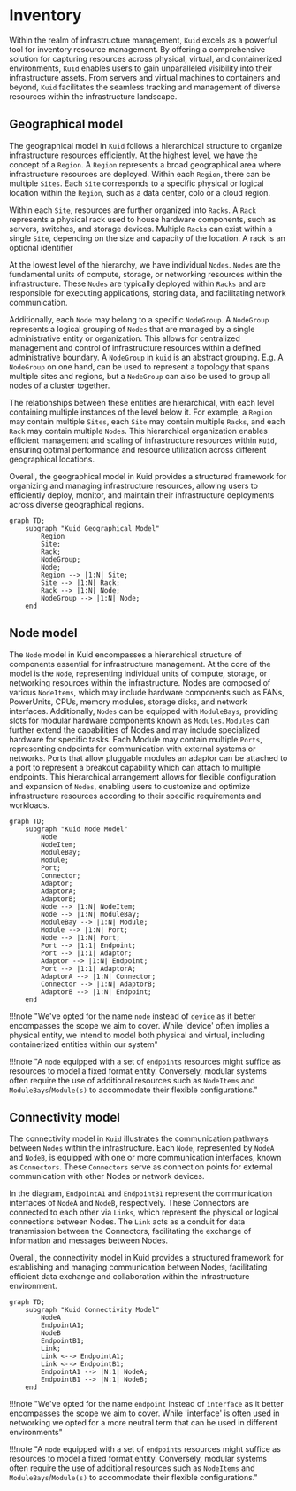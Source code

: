 # Inventory 

Within the realm of infrastructure management, `Kuid` excels as a powerful tool for inventory resource management. By offering a comprehensive solution for capturing resources across physical, virtual, and containerized environments, `Kuid` enables users to gain unparalleled visibility into their infrastructure assets. From servers and virtual machines to containers and beyond, `Kuid` facilitates the seamless tracking and management of diverse resources within the infrastructure landscape.

## Geographical model

The geographical model in `Kuid` follows a hierarchical structure to organize infrastructure resources efficiently. At the highest level, we have the concept of a `Region`. A `Region` represents a broad geographical area where infrastructure resources are deployed. Within each `Region`, there can be multiple `Sites`. Each `Site` corresponds to a specific physical or logical location within the `Region`, such as a data center, colo or a cloud region.

Within each `Site`, resources are further organized into `Racks`. A `Rack` represents a physical rack used to house hardware components, such as servers, switches, and storage devices. Multiple `Racks` can exist within a single `Site`, depending on the size and capacity of the location. A rack is an optional identifier

At the lowest level of the hierarchy, we have individual `Nodes`. `Nodes` are the fundamental units of compute, storage, or networking resources within the infrastructure. These `Nodes` are typically deployed within `Racks` and are responsible for executing applications, storing data, and facilitating network communication.

Additionally, each `Node` may belong to a specific `NodeGroup`. A `NodeGroup` represents a logical grouping of `Nodes` that are managed by a single administrative entity or organization. This allows for centralized management and control of infrastructure resources within a defined administrative boundary. A `NodeGroup` in `kuid` is an abstract grouping. E.g. A `NodeGroup` on one hand, can be used to represent a topology that spans multiple sites and regions, but a `NodeGroup` can also be used to group all nodes of a cluster together.

The relationships between these entities are hierarchical, with each level containing multiple instances of the level below it. For example, a `Region` may contain multiple `Sites`, each `Site` may contain multiple `Racks`, and each `Rack` may contain multiple `Nodes`. This hierarchical organization enables efficient management and scaling of infrastructure resources within `Kuid`, ensuring optimal performance and resource utilization across different geographical locations.

Overall, the geographical model in Kuid provides a structured framework for organizing and managing infrastructure resources, allowing users to efficiently deploy, monitor, and maintain their infrastructure deployments across diverse geographical regions.

```mermaid
graph TD;
    subgraph "Kuid Geographical Model"
        Region
        Site;
        Rack;
        NodeGroup;
        Node;
        Region --> |1:N| Site;
        Site --> |1:N| Rack;
        Rack --> |1:N| Node;
        NodeGroup --> |1:N| Node;
    end
```

## Node model

The `Node` model in Kuid encompasses a hierarchical structure of components essential for infrastructure management. At the core of the model is the `Node`, representing individual units of compute, storage, or networking resources within the infrastructure. Nodes are composed of various `NodeItems`, which may include hardware components such as FANs, PowerUnits, CPUs, memory modules, storage disks, and network interfaces. Additionally, `Nodes` can be equipped with `ModuleBays`, providing slots for modular hardware components known as `Modules`. `Modules` can further extend the capabilities of Nodes and may include specialized hardware for specific tasks. Each Module may contain multiple `Ports`, representing endpoints for communication with external systems or networks. Ports that allow pluggable modules an adaptor can be attached to a port to represent a breakout capability which can attach to multiple endpoints. This hierarchical arrangement allows for flexible configuration and expansion of `Nodes`, enabling users to customize and optimize infrastructure resources according to their specific requirements and workloads.

```mermaid
graph TD;
    subgraph "Kuid Node Model"
        Node
        NodeItem;
        ModuleBay;
        Module;
        Port;
        Connector;
        Adaptor;
        AdaptorA;
        AdaptorB;
        Node --> |1:N| NodeItem;
        Node --> |1:N| ModuleBay;
        ModuleBay --> |1:N| Module;
        Module --> |1:N| Port;
        Node --> |1:N| Port;
        Port --> |1:1| Endpoint;
        Port --> |1:1| Adaptor;
        Adaptor --> |1:N| Endpoint;
        Port --> |1:1| AdaptorA;
        AdaptorA --> |1:N| Connector;
        Connector --> |1:N| AdaptorB;
        AdaptorB --> |1:N| Endpoint;
    end
```

!!!note "We've opted for the name `node` instead of `device` as it better encompasses the scope we aim to cover. While 'device' often implies a physical entity, we intend to model both physical and virtual, including containerized entities within our system"

!!!note "A `node` equipped with a set of `endpoints` resources might suffice as resources to model a fixed format entity. Conversely, modular systems often require the use of additional resources such as `NodeItems` and `ModuleBays`/`Module(s)` to accommodate their flexible configurations."

## Connectivity model

The connectivity model in `Kuid` illustrates the communication pathways between `Nodes` within the infrastructure. Each `Node`, represented by `NodeA` and `NodeB`, is equipped with one or more communication interfaces, known as `Connectors`. These `Connectors` serve as connection points for external communication with other Nodes or network devices.

In the diagram, `EndpointA1` and `EndpointB1` represent the communication interfaces of `NodeA` and `NodeB`, respectively. These Connectors are connected to each other via `Links`, which represent the physical or logical connections between Nodes. The `Link` acts as a conduit for data transmission between the Connectors, facilitating the exchange of information and messages between Nodes.

Overall, the connectivity model in Kuid provides a structured framework for establishing and managing communication between Nodes, facilitating efficient data exchange and collaboration within the infrastructure environment.

```mermaid
graph TD;
    subgraph "Kuid Connectivity Model"
        NodeA
        EndpointA1;
        NodeB
        EndpointB1;
        Link;
        Link <--> EndpointA1;
        Link <--> EndpointB1;
        EndpointA1 --> |N:1| NodeA;
        EndpointB1 --> |N:1| NodeB;
    end
```

!!!note "We've opted for the name `endpoint` instead of `interface` as it better encompasses the scope we aim to cover. While 'interface' is often used in networking we opted for a more neutral term that can be used in different environments"

!!!note "A `node` equipped with a set of `endpoints` resources might suffice as resources to model a fixed format entity. Conversely, modular systems often require the use of additional resources such as `NodeItems` and `ModuleBays`/`Module(s)` to accommodate their flexible configurations."
